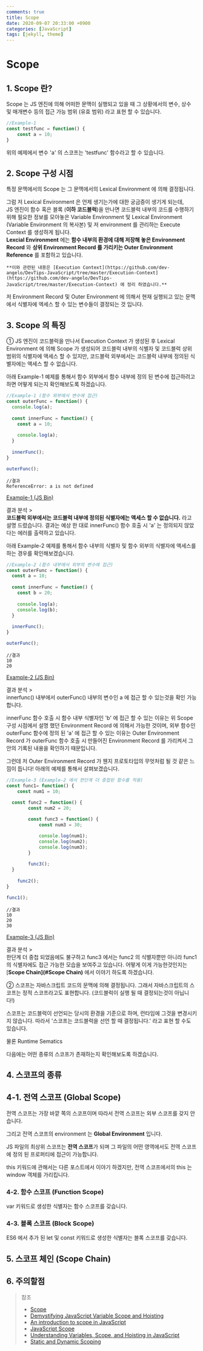 ```yaml
---
comments: true
title: Scope
date: 2020-09-07 20:33:00 +0900
categories: [JavaScript]
tags: [jekyll, theme]
---
```


# Scope

## 1. Scope 란?

Scope 는 JS 엔진에 의해 어떠한 문맥이 실행되고 있을 때  그 상황에서의 변수, 상수 및 매개변수 등의 접근 가능 범위 (유효 범위) 라고 표현 할 수 있습니다.

```jsx
//Example-1
const testfunc = function() {
	const a = 10;
}
```

위의 예제에서 변수 'a' 의 스코프는 'testfunc' 함수라고 할 수 있습니다.

## 2. Scope 구성 시점

특정 문맥에서의 Scope 는 그 문맥에서의 Lexical Environment 에 의해 결정됩니다.

그럼 저 Lexical Environment 은 언제 생기는가에 대한 궁금증이 생기게 되는데,  
JS 엔진이 함수 혹은 블록 (**이하 코드블럭**)을 만나면 코드블럭 내부의 코드를 수행하기 위해 필요한 정보를 모아놓은 Variable Environment 및 Lexical Environment (Variable Environment 의 복사본) 및 저 environment 를 관리하는 Execute Context 를 생성하게 됩니다.  
**Lexcial Environment** 에는 **함수 내부의 환경에 대해 저장해 놓은 Environment Record** 와 **상위 Environment Record 를 가리키는 Outer Environment Reference** 를 포함하고 있습니다.

`**이와 관련된 내용은 [Execution Context](https://github.com/dev-angelo/DevTips-JavaScript/tree/master/Execution-Context](https://github.com/dev-angelo/DevTips-JavaScript/tree/master/Execution-Context) 에 정리 하였습니다.**`

저 Environment Record 및 Outer Environment 에 의해서 현재 실행되고 있는 문맥에서 식별자에 엑세스 할 수 있는 변수들이 결정되는 것 입니다.

## 3. Scope 의 특징

① JS 엔진이 코드블럭을 만나서 Execution Context 가 생성된 후 Lexical Environment 에 의해 Scope 가 생성되어 코드블럭 내부의 식별자 및 코드블럭 상위 범위의 식별자에 액세스 할 수 있지만, 코드블럭 외부에서는 코드블럭 내부에 정의된 식별자에는 액세스 할 수 없습니다.

아래 Example-1 예제를 통해서 함수 외부에서 함수 내부에 정의 된 변수에 접근하려고 하면 어떻게 되는지 확인해보도록 하겠습니다.

```jsx
//Example-1 (함수 외부에서 변수에 접근)
const outerFunc = function() {
  console.log(a);
  
  const innerFunc = function() {
    const a = 10;
    
    console.log(a);
  }
  
  innerFunc();
}

outerFunc();
```

```
//결과
ReferenceError: a is not defined
```

[Example-1 (JS Bin)](https://jsbin.com/xeqijiz/edit?js,console)

결과 분석 >  
**코드블럭 외부에서는 코드블럭 내부에 정의된 식별자에는 액세스 할 수 없습니다.** 라고 설명 드렸습니다.
결과는 예상 한 대로 innerFunc() 함수 호출 시 'a' 는 정의되지 않았다는 에러를 출력하고 있습니다.

아래 Example-2 예제를 통해서 함수 내부의 식별자 및 함수 외부의 식별자에 액세스를 하는 경우를 확인해보겠습니다.

```jsx
//Example-2 (함수 내부에서 외부의 변수에 접근)
const outerFunc = function() {
  const a = 10;
  
  const innerFunc = function() {
    const b = 20;
    
    console.log(a);
    console.log(b);
  }
  
  innerFunc();
}

outerFunc();
```

```
//결과
10
20
```

[Example-2 (JS Bin)](https://jsbin.com/hazexor/edit?js,console)

결과 분석 >  
innerfunc() 내부에서 outerFunc() 내부의 변수인 a 에 접근 할 수 있는것을 확인 가능합니다.

innerFunc 함수 호출 시 함수 내부 식별자인 'b' 에 접근 할 수 있는 이유는 위 Scope 구성 시점에서 설명 했던 Environment Record 에 의해서 가능한 것이며, 외부 함수인 outerFunc 함수에 정의 된 'a' 에 접근 할 수 있는 이유는 Outer Environment Record 가 outerFunc 함수 호출 시 만들어진 Environment Record 를 가리켜서 그 안의 기록된 내용을 확인하기 때문입니다.

그런데 저 Outer Environment Record 가 웬지 프로토타입의 무엇처럼 될 것 같은 느낌이 듭니다!
아래의 예제를 통해서 살펴보겠습니다.

```jsx
//Example-3 (Example-2 에서 한단계 더 중첩된 함수를 적용)
const func1= function() {
	const num1 = 10;
  
  const func2 = function() {
		const num2 = 20;

		const func3 = function() {
			const num3 = 30;

			console.log(num1);
			console.log(num2);
			console.log(num3);
		}
		
		func3();
  }
  
	func2();
}

func1();
```

```
//결과
10
20
30
```

[Example-3 (JS Bin)](https://jsbin.com/yukiqex/edit?js,console)

결과 분석 >  
한단계 더 중첩 되었음에도 불구하고 func3 에서는 func2 의 식별자뿐만 아니라 func1 의 식별자에도 접근 가능한 모습을 보여주고 있습니다. 어떻게 이게 가능한것인지는 [**Scope Chain](#Scope Chain)** 에서 이야기 하도록 하겠습니다.

② 스코프는 자바스크립트 코드의 문맥에 의해 결정됩니다. 그래서 자바스크립트의 스코프는 정적 스코프라고도 표현합니다. (코드블럭이 실행 될 때 결정되는것이 아닙니다!)

스코프는 코드블럭이 선언되는 당시의 환경을 기준으로 하며, 런타임에 그것을 변경시키지 않습니다. 따라서 '스코프는 코드블럭을 선언 할 때 결정됩니다.' 라고 표현 할 수도 있습니다.

물론 Runtime Sematics 

다음에는 어떤 종류의 스코프가 존재하는지 확인해보도록 하겠습니다.

## 4. 스코프의 종류
## 4-1. 전역 스코프 (Global Scope)

전역 스코프는 가장 바깥 쪽의 스코프이며 따라서 전역 스코프는 외부 스코프를 갖지 안습니다.

그리고 전역 스코프의 environment 는 **Global Environment** 입니다.

JS 파일의 최상위 스코프는 **전역 스코프**가 되며 그 파일의 어떤 영역에서도 전역 스코프에 정의 된 프로퍼티에 접근이 가능합니다.

this 키워드에 관해서는 다른 포스트에서 이야기 하겠지만, 전역 스코프에서의 this 는 window 객체를 가리킵니다.

### 4-2. 함수 스코프 (Function Scope)

var 키워드로 생성한 식별자는 함수 스코프를 갖습니다.

### 4-3. 블록 스코프 (Block Scope)

ES6 에서 추가 된 let 및 const 키워드로 생성한 식별자는 블록 스코프를 갖습니다.

## 5. 스코프 체인 (Scope Chain)

## 6. 주의할점

> 참조
> * [Scope](https://developer.mozilla.org/en-US/docs/Glossary/Scope)
> * [Demystifying JavaScript Variable Scope and Hoisting](https://www.sitepoint.com/demystifying-javascript-variable-scope-hoisting/)
> * [An introduction to scope in JavaScript](https://www.freecodecamp.org/news/an-introduction-to-scope-in-javascript-cbd957022652/)
> * [JavaScript Scope](https://www.w3schools.com/js/js_scope.asp)
> * [Understanding Variables, Scope, and Hoisting in JavaScript](https://www.digitalocean.com/community/tutorials/understanding-variables-scope-hoisting-in-javascript)
> * [Static and Dynamic Scoping](https://www.geeksforgeeks.org/static-and-dynamic-scoping/)
